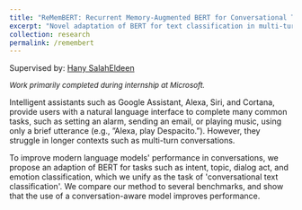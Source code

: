```yaml
---
title: "ReMemBERT: Recurrent Memory-Augmented BERT for Conversational Text Classification"
excerpt: "Novel adaptation of BERT for text classification in multi-turn conversations."
collection: research
permalink: /remembert
---
```


Supervised by: [Hany SalahEldeen](https://scholar.google.com/citations?user=XpmZBggAAAAJ&hl=en)

<i style='font-size: small'>Work primarily completed during internship at Microsoft.</i>

Intelligent assistants such as Google Assistant, Alexa, Siri, and Cortana, provide users with a natural language interface to complete many common tasks, such as setting an alarm, sending an email, or playing music, using only a brief utterance  (e.g., ”Alexa, play Despacito.”). However, they struggle in longer contexts such as multi-turn conversations.

 To improve modern language models' performance in conversations, we propose an adaption of BERT for tasks such as intent, topic, dialog act, and emotion classification, which we unify as the task of 'conversational text classification'. We compare our method to several benchmarks, and show that the use of a conversation-aware model improves performance.
